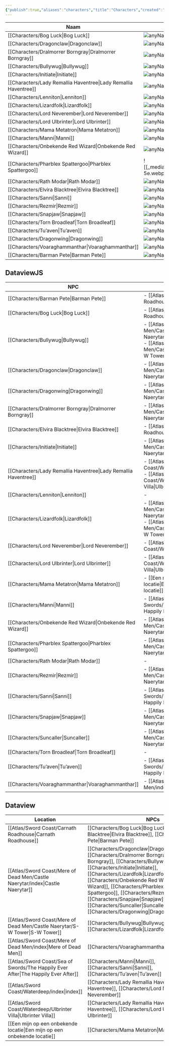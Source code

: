 ```yaml
---
{"publish":true,"aliases":"characters","title":"Characters","created":"2025-07-21T19:15:34.713+02:00","modified":"2025-07-23T21:28:41.938+02:00","published":"2025-07-23T21:28:41.938+02:00","cssclasses":""}
---
```




| Naam                                                                       |                                                     |
| -------------------------------------------------------------------------- | --------------------------------------------------- |
| [[Characters/Bog Luck\|Bog Luck]]                               | ![anyName\|50](\-)                                  |
| [[Characters/Dragonclaw\|Dragonclaw]]                           | ![anyName\|50](\-)                                  |
| [[Characters/Dralmorrer Borngray\|Dralmorrer Borngray]]         | ![anyName\|50](\-)                                  |
| [[Characters/Bullywug\|Bullywug]]                               | ![anyName\|50](\-)                                  |
| [[Characters/Initiate\|Initiate]]                               | ![anyName\|50](\-)                                  |
| [[Characters/Lady Remallia Haventree\|Lady Remallia Haventree]] | ![anyName\|50](\-)                                  |
| [[Characters/Lenniton\|Lenniton]]                               | ![anyName\|50](\-)                                  |
| [[Characters/Lizardfolk\|Lizardfolk]]                           | ![anyName\|50](\-)                                  |
| [[Characters/Lord Neverember\|Lord Neverember]]                 | ![anyName\|50](\-)                                  |
| [[Characters/Lord Ulbrinter\|Lord Ulbrinter]]                   | ![anyName\|50](\-)                                  |
| [[Characters/Mama Metatron\|Mama Metatron]]                     | ![anyName\|50](\-)                                  |
| [[Characters/Manni\|Manni]]                                     | ![anyName\|50](\-)                                  |
| [[Characters/Onbekende Red Wizard\|Onbekende Red Wizard]]       | ![anyName\|50](\-)                                  |
| [[Characters/Pharblex Spattergoo\|Pharblex Spattergoo]]         | ![[_media/Pharblex_spattergoo-5e.webp\|50]] |
| [[Characters/Rath Modar\|Rath Modar]]                           | ![anyName\|50](\-)                                  |
| [[Characters/Elvira Blacktree\|Elvira Blacktree]]               | ![anyName\|50](\-)                                  |
| [[Characters/Sanni\|Sanni]]                                     | ![anyName\|50](\-)                                  |
| [[Characters/Rezmir\|Rezmir]]                                   | ![anyName\|50](\-)                                  |
| [[Characters/Snapjaw\|Snapjaw]]                                 | ![anyName\|50](\-)                                  |
| [[Characters/Torn Broadleaf\|Torn Broadleaf]]                   | ![anyName\|50](\-)                                  |
| [[Characters/Tu’aven\|Tu’aven]]                                 | ![anyName\|50](\-)                                  |
| [[Characters/Dragonwing\|Dragonwing]]                           | ![anyName\|50](\-)                                  |
| [[Characters/Voaraghammanthar\|Voaraghammanthar]]               | ![anyName\|50](\-)                                  |
| [[Characters/Barman Pete\|Barman Pete]]                         | ![anyName\|50](\-)                                  |


## DataviewJS
|NPC|Locatie|
|---|---|
|[[Characters/Barman Pete\|Barman Pete]]|- [[Atlas/Sword Coast/Carnath Roadhouse\|Carnath Roadhouse]]|
|[[Characters/Bog Luck\|Bog Luck]]|- [[Atlas/Sword Coast/Carnath Roadhouse\|Carnath Roadhouse]]|
|[[Characters/Bullywug\|Bullywug]]|- [[Atlas/Sword Coast/Mere of Dead Men/Castle Naerytar/index\|Castle Naerytar]]<br>- [[Atlas/Sword Coast/Mere of Dead Men/Castle Naerytar/S-W Tower\|S-W Tower]]|
|[[Characters/Dragonclaw\|Dragonclaw]]|- [[Atlas/Sword Coast/Mere of Dead Men/Castle Naerytar/index\|Castle Naerytar]]|
|[[Characters/Dragonwing\|Dragonwing]]|- [[Atlas/Sword Coast/Mere of Dead Men/Castle Naerytar/index\|Castle Naerytar]]|
|[[Characters/Dralmorrer Borngray\|Dralmorrer Borngray]]|- [[Atlas/Sword Coast/Mere of Dead Men/Castle Naerytar/index\|Castle Naerytar]]|
|[[Characters/Elvira Blacktree\|Elvira Blacktree]]|- [[Atlas/Sword Coast/Carnath Roadhouse\|Carnath Roadhouse]]|
|[[Characters/Initiate\|Initiate]]|- [[Atlas/Sword Coast/Mere of Dead Men/Castle Naerytar/index\|Castle Naerytar]]|
|[[Characters/Lady Remallia Haventree\|Lady Remallia Haventree]]|- [[Atlas/Sword Coast/Waterdeep/index\|index]]<br>- [[Atlas/Sword Coast/Waterdeep/Ulbrinter Villa\|Ulbrinter Villa]]|
|[[Characters/Lenniton\|Lenniton]]|-|
|[[Characters/Lizardfolk\|Lizardfolk]]|- [[Atlas/Sword Coast/Mere of Dead Men/Castle Naerytar/index\|Castle Naerytar]]<br>- [[Atlas/Sword Coast/Mere of Dead Men/Castle Naerytar/S-W Tower\|S-W Tower]]|
|[[Characters/Lord Neverember\|Lord Neverember]]|- [[Atlas/Sword Coast/Waterdeep/index\|Waterdeep]]|
|[[Characters/Lord Ulbrinter\|Lord Ulbrinter]]|- [[Atlas/Sword Coast/Waterdeep/Ulbrinter Villa\|Ulbrinter Villa]]|
|[[Characters/Mama Metatron\|Mama Metatron]]|- [[Een mijn op een onbekende locatie\|Een mijn op een onbekende locatie]]|
|[[Characters/Manni\|Manni]]|- [[Atlas/Sword Coast/Sea of Swords/The Happily Ever After\|The Happily Ever After]]|
|[[Characters/Onbekende Red Wizard\|Onbekende Red Wizard]]|- [[Atlas/Sword Coast/Mere of Dead Men/Castle Naerytar/index\|Castle Naerytar]]|
|[[Characters/Pharblex Spattergoo\|Pharblex Spattergoo]]|- [[Atlas/Sword Coast/Mere of Dead Men/Castle Naerytar/index\|Castle Naerytar]]|
|[[Characters/Rath Modar\|Rath Modar]]|-|
|[[Characters/Rezmir\|Rezmir]]|- [[Atlas/Sword Coast/Mere of Dead Men/Castle Naerytar/index\|Castle Naerytar]]|
|[[Characters/Sanni\|Sanni]]|- [[Atlas/Sword Coast/Sea of Swords/The Happily Ever After\|The Happily Ever After]]|
|[[Characters/Snapjaw\|Snapjaw]]|- [[Atlas/Sword Coast/Mere of Dead Men/Castle Naerytar/index\|Castle Naerytar]]|
|[[Characters/Suncaller\|Suncaller]]|- [[Atlas/Sword Coast/Mere of Dead Men/Castle Naerytar/index\|Castle Naerytar]]|
|[[Characters/Torn Broadleaf\|Torn Broadleaf]]|-|
|[[Characters/Tu’aven\|Tu’aven]]|- [[Atlas/Sword Coast/Sea of Swords/The Happily Ever After\|The Happily Ever After]]|
|[[Characters/Voaraghammanthar\|Voaraghammanthar]]|- [[Atlas/Sword Coast/Mere of Dead Men/index\|Mere of Dead Men]]|
## Dataview
| Location                                                                                      | NPCs                                                                                                                                                                                                                                                                                                                                                                                                                                                                                                                                                                                                 |
| --------------------------------------------------------------------------------------------- | ---------------------------------------------------------------------------------------------------------------------------------------------------------------------------------------------------------------------------------------------------------------------------------------------------------------------------------------------------------------------------------------------------------------------------------------------------------------------------------------------------------------------------------------------------------------------------------------------------- |
| [[Atlas/Sword Coast/Carnath Roadhouse\|Carnath Roadhouse]]                         | [[Characters/Bog Luck\|Bog Luck]], [[Characters/Elvira Blacktree\|Elvira Blacktree]], [[Characters/Barman Pete\|Barman Pete]]                                                                                                                                                                                                                                                                                                                                                                                                                                       |
| [[Atlas/Sword Coast/Mere of Dead Men/Castle Naerytar/index\|Castle Naerytar]]      | [[Characters/Dragonclaw\|Dragonclaw]], [[Characters/Dralmorrer Borngray\|Dralmorrer Borngray]], [[Characters/Bullywug\|Bullywug]], [[Characters/Initiate\|Initiate]], [[Characters/Lizardfolk\|Lizardfolk]], [[Characters/Onbekende Red Wizard\|Onbekende Red Wizard]], [[Characters/Pharblex Spattergoo\|Pharblex Spattergoo]], [[Characters/Rezmir\|Rezmir]], [[Characters/Snapjaw\|Snapjaw]], [[Characters/Suncaller\|Suncaller]], [[Characters/Dragonwing\|Dragonwing]] |
| [[Atlas/Sword Coast/Mere of Dead Men/Castle Naerytar/S-W Tower\|S-W Tower]]        | [[Characters/Bullywug\|Bullywug]], [[Characters/Lizardfolk\|Lizardfolk]]                                                                                                                                                                                                                                                                                                                                                                                                                                                                                                       |
| [[Atlas/Sword Coast/Mere of Dead Men/index\|Mere of Dead Men]]                     | [[Characters/Voaraghammanthar\|Voaraghammanthar]]                                                                                                                                                                                                                                                                                                                                                                                                                                                                                                                                         |
| [[Atlas/Sword Coast/Sea of Swords/The Happily Ever After\|The Happily Ever After]] | [[Characters/Manni\|Manni]], [[Characters/Sanni\|Sanni]], [[Characters/Tu’aven\|Tu’aven]]                                                                                                                                                                                                                                                                                                                                                                                                                                                                           |
| [[Atlas/Sword Coast/Waterdeep/index\|index]]                                       | [[Characters/Lady Remallia Haventree\|Lady Remallia Haventree]], [[Characters/Lord Neverember\|Lord Neverember]]                                                                                                                                                                                                                                                                                                                                                                                                                                                               |
| [[Atlas/Sword Coast/Waterdeep/Ulbrinter Villa\|Ulbrinter Villa]]                   | [[Characters/Lady Remallia Haventree\|Lady Remallia Haventree]], [[Characters/Lord Ulbrinter\|Lord Ulbrinter]]                                                                                                                                                                                                                                                                                                                                                                                                                                                                 |
| [[Een mijn op een onbekende locatie\|Een mijn op een onbekende locatie]]                      | [[Characters/Mama Metatron\|Mama Metatron]]                                                                                                                                                                                                                                                                                                                                                                                                                                                                                                                                               |


